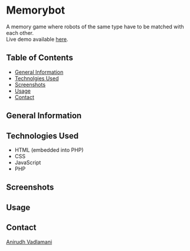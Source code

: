 # Memorybot
A memory game where robots of the same type have to be matched with each other.\
Live demo available [here](https://memorybot-av01.herokuapp.com/).

## Table of Contents
- [General Information](#general-information)
- [Technolgies Used](#technologies-used)
- [Screenshots](#screenshots)
- [Usage](#usage)
- [Contact](#contact)

## General Information

## Technologies Used
- HTML (embedded into PHP)
- CSS
- JavaScript
- PHP

## Screenshots

## Usage

## Contact
<div class="badge-base LI-profile-badge" data-locale="en_US" data-size="medium" data-theme="light" data-type="HORIZONTAL" data-vanity="anirudh-vadlamani" data-version="v1"><a class="badge-base__link LI-simple-link" href="https://ae.linkedin.com/in/anirudh-vadlamani?trk=profile-badge">Anirudh Vadlamani</a></div>
              
